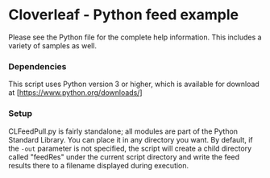# Cloverleaf - Python feed example
Please see the Python file for the complete help information.  This includes a variety of samples as well.

### Dependencies
This script uses Python version 3 or higher, which is available for download at [https://www.python.org/downloads/]

### Setup
CLFeedPull.py is fairly standalone; all modules are part of the Python Standard Library.  You can place it in any directory you want.  By default, if the `-out` parameter is not specified, the script will create a child directory called "feedRes" under the current script directory and write the feed results there to a filename displayed during execution.
